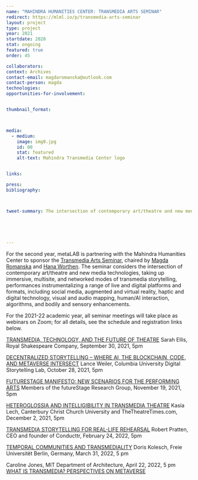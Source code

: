 ```yaml
---
name: "MAHINDRA HUMANITIES CENTER: TRANSMEDIA ARTS SEMINAR"
redirect: https://mlml.io/p/transmedia-arts-seminar
layout: project
type: project 
year: 2021
startdate: 2020
stat: ongoing
featured: true
order: 45

collaborators:
context: Archives
contact-email: magdaromanska@outlook.com
contact-person: magda
technologies:
opportunities-for-involvement:


thumbnail_format:



media:
  - medium:
    image: img0.jpg
    id: 00
    stat: featured
    alt-text: Mahindra Transmedia Center logo


links:

press:
bibliography:



tweet-summary: The intersection of contemporary art/theatre and new media technologies in immersive, multisite, and networked modes of transmedia storytelling.





---
```

For the second year, metaLAB is partnering with the Mahindra Humanities Center to sponsor the [Transmedia Arts Seminar](https://mahindrahumanities.fas.harvard.edu/transmedia-arts), chaired by [Magda Romanska](https://mahindrahumanities.fas.harvard.edu/people/magda-romanska) and [Hana Worthen](https://mahindrahumanities.fas.harvard.edu/people/hana-worthen). The seminar considers the intersection of contemporary art/theatre and new media technologies, taking up immersive, multisite, and networked modes of transmedia storytelling, performances instrumentalizing a range of live and digital platforms and formats, including social media, augmented and virtual reality, haptic and digital technology, visual and audio mapping, human/AI interaction, algorithms, and bodily and sensory enhancements.

For the 2021-22 academic year, all seminar meetings will take place as webinars on Zoom; for all details, see the schedule and registration links below. 
 
[TRANSMEDIA, TECHNOLOGY, AND THE FUTURE OF THEATRE](https://harvard.zoom.us/webinar/register/WN_z4VV1vQlRdGdUMAM8HsUbg) 
Sarah Ellis, Royal Shakespeare Company, September 30, 2021, 5pm
 
[DECENTRALIZED STORYTELLING – WHERE AI, THE BLOCKCHAIN, CODE, AND METAVERSE INTERSECT](https://harvard.zoom.us/webinar/register/WN_yyN8-Xf-QSi-EQ78y7YwHw) 
Lance Weiler, Columbia University Digital Storytelling Lab, October 28, 2021, 5pm

[FUTURESTAGE MANIFESTO: NEW SCENARIOS FOR THE PERFORMING ARTS](https://harvard.zoom.us/webinar/register/WN_RGRjIoXSQYq9qXMcsp4AXQ)
Members of the futureStage Research Group, November 19, 2021, 5pm

[HETEROGLOSSIA AND INTELLIGIBILITY IN TRANSMEDIA THEATRE](https://harvard.zoom.us/webinar/register/WN_CJd5AGeaR2GHBwz1nkjMuw) 
Kasia Lech, Canterbury Christ Church University and TheTheatreTimes.com, December 2, 2021, 5pm

[TRANSMEDIA STORYTELLING FOR REAL-LIFE REHEARSAL](https://harvard.zoom.us/webinar/register/WN_LtKY_24jTrKOvXQnut3nOA)
Robert Pratten, CEO and founder of Conducttr, February 24, 2022, 5pm

[TEMPORAL COMMUNITIES AND TRANSMEDIALITY](https://harvard.zoom.us/webinar/register/WN_tp9q92qZSTyLCJRG3W9DmQ)
Doris Kolesch, Freie Universitët Berlin, Germany, March 31, 2022, 5 pm

Caroline Jones, MIT Department of Architecture, April 22, 2022, 5 pm
[WHAT IS TRANSMEDIA? PERSPECTIVES ON METAVERSE](https://harvard.zoom.us/webinar/register/WN_I1uwkjfsS42ypR3SeNCxMA)
